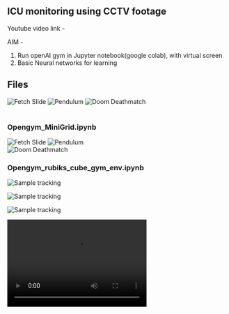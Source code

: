 

## ICU monitoring using CCTV footage


Youtube video link - 


AIM - 
1. Run openAI gym in Jupyter notebook(google colab), with virtual screen
2. Basic Neural networks for learning



## Files
 


<img src="Images/Pacman.gif" alt="Fetch Slide"/> <img src="Images/SpaceInvaders.gif" alt="Pendulum"/> <img src="Images/Breakout-untrained.gif" alt="Doom Deathmatch"/>  
<br>


### Opengym_MiniGrid.ipynb

<img src="Images/MiniGrid-KeyCorridorS6R3-v0-randomevents.gif" alt="Fetch Slide"/> <img src="Images/MiniGrid-LavaGapS7-v0-randomevents.gif" alt="Pendulum"/>  
 <img src="Images/MiniGrid-Dynamic-Obstacles-16x16-v0-randomevents.gif" alt="Doom Deathmatch"/> <br>


### Opengym_rubiks_cube_gym_env.ipynb

![Sample tracking ]("media/WhatsApp%20Video%202020-11-22%20at%202.04.57%20PM.mp4")

![Sample tracking ]("media/WhatsApp%20Video%202020-11-22%20at%202.04.57%20PM.mp4")

![Sample tracking ]("media/patient_activity.mkv")


<video width="320" height="200" controls preload> 
    <source src=""media/patient_activity.mkv""></source> 
    <source src="media/WhatsApp%20Video%202020-11-22%20at%202.04.57%20PM.mp4""></source> 
</video>

